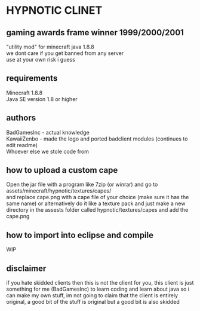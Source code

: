 # HYPNOTIC CLINET  
## gaming awards frame winner 1999/2000/2001  
"utility mod" for minecraft java 1.8.8  
we dont care if you get banned from any server  
use at your own risk i guess  
  
## requirements  
Minecraft 1.8.8  
Java SE version 1.8 or higher  
  
## authors  
BadGamesInc - actual knowledge  
KawaiiZenbo - made the logo and ported badclient modules (continues to edit readme)  
Whoever else we stole code from  
  
## how to upload a custom cape  
Open the jar file with a program like 7zip (or winrar) and go to assets/minecraft/hypnotic/textures/capes/  
and replace cape.png with a cape file of your choice (make sure it has the same name) or alternatively
do it like a texture pack and just make a new directory in the assests folder called hypnotic/textures/capes
and add the cape.png
  
## how to import into eclipse and compile
WIP
  
## disclaimer
if you hate skidded clients then this is not the client for you,
this client is just something for me (BadGamesInc) to learn coding and learn about java
so i can make my own stuff, im not going to claim that the client is entirely original, a good bit of the stuff is original but a good bit is also skidded

